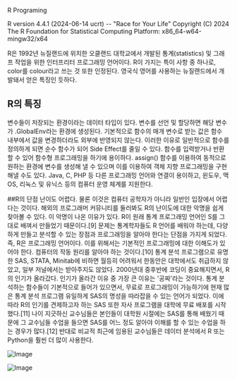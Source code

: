 R Programing

R version 4.4.1 (2024-06-14 ucrt) -- "Race for Your Life"
Copyright (C) 2024 The R Foundation for Statistical Computing
Platform: x86_64-w64-mingw32/x64


R은 1992년 뉴질랜드에 위치한 오클랜드 대학교에서 개발된 통계(statistics) 및 그래프 작업을 위한 인터프리터 프로그래밍 언어이다. R이 가지는 특이 사항 중 하나로, color를 colour라고 쓰는 것 또한 인정된다. 영국식 영어를 사용하는 뉴질랜드에서 개발돼서 얻은 특징인 듯하다.
## R의 특징
변수들이 저장되는 환경이라는 데이터 타입이 있다.
변수를 선언 및 할당하면 해당 변수가 .GlobalEnv라는 환경에 생성된다.
기본적으로 함수의 매개 변수로 받는 값은 함수 내부에서 값을 변경하더라도 외부에 반영되지 않는다. 이러한 이유로 일반적으로 함수를 정의하게 되면 순수 함수가 되어 Side Effect를 줄일 수 있다.
함수를 입력받거나 반환할 수 있어 함수형 프로그래밍을 하기에 용이하다.
assign() 함수를 이용하여 동적으로 원하는 환경에 변수를 생성해 낼 수 있으며 이를 이용하여 객체 지향 프로그래밍을 구현해낼 수도 있다.
Java, C, PHP 등 다른 프로그래밍 언어와 연결이 용이하고, 윈도우, 맥 OS, 리눅스 및 유닉스 등의 컴퓨터 운영 체계를 지원한다.


##R의 단점
난이도
어렵다. 물론 이것은 컴퓨터 공학자가 아니라 일반인 입장에서 어렵다는 것이다. 해외의 프로그래머 커뮤니티를 둘러봐도 R의 난이도에 대한 악명을 쉽게 찾아볼 수 있다. 이 악명이 나온 이유가 있다. R이 원래 통계 프로그래밍 언어인 S를 그대로 배껴서 만들었기 때문이다.[9] 문제는 통계학자들도 R 언어를 배워야 하는데, 다양하게 만들고 분석할 수 있는 장점과 프로그래밍을 알아야 한다는 단점을 가지게 되었다. 즉, R은 프로그래밍 언어이다. 이를 위해서는 기본적인 프로그래밍에 대한 이해도가 있어야 한다. 컴퓨터의 작동 원리를 알아야 하는 것이다.[10] 통계 분석 프로그램으로 유명한 SAS, STATA, Minitab에 비하면 월등히 어려워서 한동안은 대학에서도 취급하지 않았고, 일부 저널에서는 받아주지도 않았다. 2000년대 중후반에 코딩이 중요해지면서, R의 인기가 올라갔다. 인기가 올라간 이유 중 가장 큰 이유는 '공짜'라는 것이다. 통계 분석하는 함수들이 기본적으로 들어가 있으면서, 무료로 프로그래밍이 가능하기에 현재 많은 통계 분석 프로그램 유일하게 SAS의 명성을 따라잡을 수 있는 언어가 되었다. 이에 따라 R의 인기를 견제하고자 하는 SAS 또한 자사 프로그램을 대학에 무료 배포를 시작했다.[11] 나이 지긋하신 교수님들은 본인들이 대학원 시절에는 SAS를 통해 배웠기 때문에 그 교수님들 수업을 들으면 SAS를 어느 정도 알아야 이해를 할 수 있는 수업을 하는 경우가 많다.[12] 반대로 비교적 최근에 임용된 교수님들은 데이터 분석에서 R 또는 Python을 훨씬 더 많이 사용한다.

![Image](https://github.com/user-attachments/assets/fdf08e71-56c0-4e06-9687-534050611da1)

![Image](https://github.com/user-attachments/assets/fdf08e71-56c0-4e06-9687-534050611da1)
